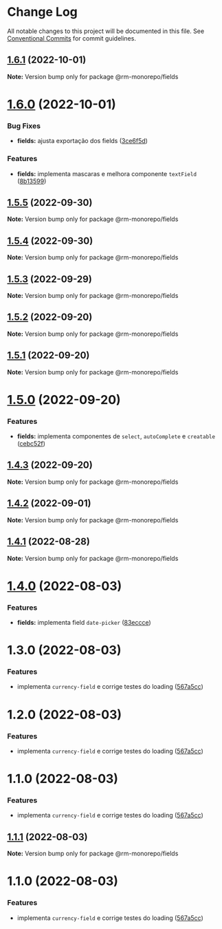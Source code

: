 # Change Log

All notable changes to this project will be documented in this file.
See [Conventional Commits](https://conventionalcommits.org) for commit guidelines.

## [1.6.1](https://github.com/RanielliMontagna/rm_monorepo/compare/@rm-monorepo/fields@1.6.0...@rm-monorepo/fields@1.6.1) (2022-10-01)

**Note:** Version bump only for package @rm-monorepo/fields

# [1.6.0](https://github.com/RanielliMontagna/rm_monorepo/compare/@rm-monorepo/fields@1.5.5...@rm-monorepo/fields@1.6.0) (2022-10-01)

### Bug Fixes

- **fields:** ajusta exportação dos fields ([3ce6f5d](https://github.com/RanielliMontagna/rm_monorepo/commit/3ce6f5dccafc4abf31a1200f4769a32e3c37c289))

### Features

- **fields:** implementa mascaras e melhora componente `textField` ([8b13599](https://github.com/RanielliMontagna/rm_monorepo/commit/8b135998c479d03e82f5e84654f10bfed4ed08ce))

## [1.5.5](https://github.com/RanielliMontagna/rm_monorepo/compare/@rm-monorepo/fields@1.5.4...@rm-monorepo/fields@1.5.5) (2022-09-30)

**Note:** Version bump only for package @rm-monorepo/fields

## [1.5.4](https://github.com/RanielliMontagna/rm_monorepo/compare/@rm-monorepo/fields@1.5.3...@rm-monorepo/fields@1.5.4) (2022-09-30)

**Note:** Version bump only for package @rm-monorepo/fields

## [1.5.3](https://github.com/RanielliMontagna/rm_monorepo/compare/@rm-monorepo/fields@1.5.2...@rm-monorepo/fields@1.5.3) (2022-09-29)

**Note:** Version bump only for package @rm-monorepo/fields

## [1.5.2](https://github.com/RanielliMontagna/rm_monorepo/compare/@rm-monorepo/fields@1.5.1...@rm-monorepo/fields@1.5.2) (2022-09-20)

**Note:** Version bump only for package @rm-monorepo/fields

## [1.5.1](https://github.com/RanielliMontagna/rm_monorepo/compare/@rm-monorepo/fields@1.5.0...@rm-monorepo/fields@1.5.1) (2022-09-20)

**Note:** Version bump only for package @rm-monorepo/fields

# [1.5.0](https://github.com/RanielliMontagna/rm_monorepo/compare/@rm-monorepo/fields@1.4.3...@rm-monorepo/fields@1.5.0) (2022-09-20)

### Features

- **fields:** implementa componentes de `select`, `autoComplete` e `creatable` ([cebc52f](https://github.com/RanielliMontagna/rm_monorepo/commit/cebc52f33f337c9f1c2c2fb9299c56db35820144))

## [1.4.3](https://github.com/RanielliMontagna/rm_monorepo/compare/@rm-monorepo/fields@1.4.2...@rm-monorepo/fields@1.4.3) (2022-09-20)

**Note:** Version bump only for package @rm-monorepo/fields

## [1.4.2](https://github.com/RanielliMontagna/rm_monorepo/compare/@rm-monorepo/fields@1.4.1...@rm-monorepo/fields@1.4.2) (2022-09-01)

**Note:** Version bump only for package @rm-monorepo/fields

## [1.4.1](https://github.com/RanielliMontagna/rm_monorepo/compare/@rm-monorepo/fields@1.4.0...@rm-monorepo/fields@1.4.1) (2022-08-28)

**Note:** Version bump only for package @rm-monorepo/fields

# [1.4.0](https://github.com/RanielliMontagna/rm_monorepo/compare/@rm-monorepo/fields@1.3.0...@rm-monorepo/fields@1.4.0) (2022-08-03)

### Features

- **fields:** implementa field `date-picker` ([83eccce](https://github.com/RanielliMontagna/rm_monorepo/commit/83eccce58b2ae2608b614abefe8136fab043cd75))

# 1.3.0 (2022-08-03)

### Features

- implementa `currency-field` e corrige testes do loading ([567a5cc](https://github.com/RanielliMontagna/rm_monorepo/commit/567a5cccb0c9774f8b8857e36d298392a232f242))

# 1.2.0 (2022-08-03)

### Features

- implementa `currency-field` e corrige testes do loading ([567a5cc](https://github.com/RanielliMontagna/rm_monorepo/commit/567a5cccb0c9774f8b8857e36d298392a232f242))

# 1.1.0 (2022-08-03)

### Features

- implementa `currency-field` e corrige testes do loading ([567a5cc](https://github.com/RanielliMontagna/rm_monorepo/commit/567a5cccb0c9774f8b8857e36d298392a232f242))

## [1.1.1](https://github.com/RanielliMontagna/rm_monorepo/compare/@rm-monorepo/fields@1.1.0...@rm-monorepo/fields@1.1.1) (2022-08-03)

**Note:** Version bump only for package @rm-monorepo/fields

# 1.1.0 (2022-08-03)

### Features

- implementa `currency-field` e corrige testes do loading ([567a5cc](https://github.com/RanielliMontagna/rm_monorepo/commit/567a5cccb0c9774f8b8857e36d298392a232f242))
